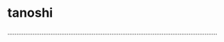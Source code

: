 # tanoshi

.....................................................................................................................